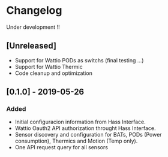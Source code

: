 # Changelog
Under development !!

## [Unreleased]
- Support for Wattio PODs as switchs (final testing ...)
- Support for Wattio Thermic
- Code cleanup and optimization

## [0.1.0] - 2019-05-26
### Added
- Initial configuracion information from Hass Interface.
- Wattio Oauth2 API authorization throught Hass Interface.
- Sensor discovery and configuration for BATs, PODs (Power consumption), Thermics and Motion (Temp only).
- One API request query for all sensors
